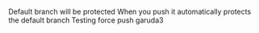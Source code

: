 Default branch will be protected
When you push it automatically protects the default branch
Testing force push
garuda3

